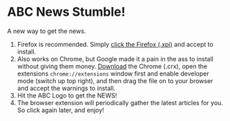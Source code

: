 # ABC News Stumble!
A new way to get the news.

1. Firefox is recommended. Simply [click the Firefox (.xpi)](https://github.com/phocks/abc-stumble/releases/download/1.0.3/abc_stumble-1.0.3-an+fx.xpi) and accept to install.
2. Also works on Chrome, but Google made it a pain in the ass to install without giving them money. [Download](https://github.com/phocks/abc-stumble/releases) the Chrome (.crx), open the extensions `chrome://extensions` window first and enable developer mode (switch up top right), and then drag the file on to your browser and accept the warnings to install.
3. Hit the ABC Logo to get the NEWS!
4. The browser extension will periodically gather the latest articles for you. So click again later, and enjoy!
